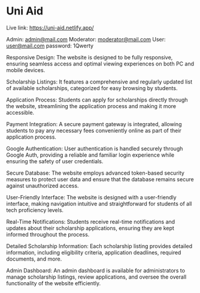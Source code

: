 # Uni Aid

Live link: https://uni-aid.netlify.app/

Admin: admin@mail.com
Moderator: moderator@mail.com
User: user@mail.com
password: 1Qwerty

Responsive Design: The website is designed to be fully responsive, ensuring seamless access and optimal viewing experiences on both PC and mobile devices.

Scholarship Listings: It features a comprehensive and regularly updated list of available scholarships, categorized for easy browsing by students.

Application Process: Students can apply for scholarships directly through the website, streamlining the application process and making it more accessible.

Payment Integration: A secure payment gateway is integrated, allowing students to pay any necessary fees conveniently online as part of their application process.

Google Authentication: User authentication is handled securely through Google Auth, providing a reliable and familiar login experience while ensuring the safety of user credentials.

Secure Database: The website employs advanced token-based security measures to protect user data and ensure that the database remains secure against unauthorized access.

User-Friendly Interface: The website is designed with a user-friendly interface, making navigation intuitive and straightforward for students of all tech proficiency levels.

Real-Time Notifications: Students receive real-time notifications and updates about their scholarship applications, ensuring they are kept informed throughout the process.

Detailed Scholarship Information: Each scholarship listing provides detailed information, including eligibility criteria, application deadlines, required documents, and more.

Admin Dashboard: An admin dashboard is available for administrators to manage scholarship listings, review applications, and oversee the overall functionality of the website efficiently.
